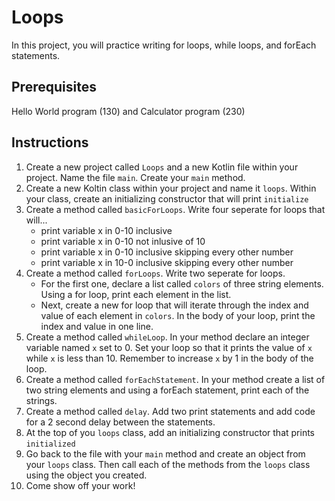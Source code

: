 # Loops

In this project, you will practice writing for loops, while loops, and forEach statements. 

## Prerequisites

Hello World program (130) and Calculator program (230)

## Instructions

1. Create a new project called `Loops` and a new Kotlin file within your project. Name the file `main`.
Create your `main` method.
3. Create a new Koltin class within your project and name it `loops`. Within your class, create an initializing constructor that will print `initialize`
4. Create a method called `basicForLoops`. Write four seperate for loops that will...    
    - print variable x in 0-10 inclusive
    - print variable x in 0-10 not inlusive of 10
    - print variable x in 0-10 inclusive skipping every other number
    - print variable x in 10-0 inclusive skipping every other number
5. Create a method called `forLoops`. Write two seperate for loops.    
    - For the first one, declare a list called `colors` of three string elements. Using a for loop, print each element in the list.
    - Next, create a new for loop that will iterate through the index and value of each element in `colors`. In the body of your loop, print the index and value in one line.
6. Create a method called `whileLoop`. In your method declare an integer variable named `x` set to 0. Set your loop so that it prints the value of `x` while `x` is less than 10. Remember to increase `x` by 1 in the body of the loop. 
7. Create a method called `forEachStatement`. In your method create a list of two string elements and using a forEach statement, print each of the strings.
8. Create a method called `delay`. Add two print statements and add code for a 2 second delay between the statements.
9. At the top of you `loops` class, add an initializing constructor that prints `initialized`
10. Go back to the file with your `main` method and create an object from your `loops` class. Then call each of the methods from the `loops` class using the object you created.
11. Come show off your work!